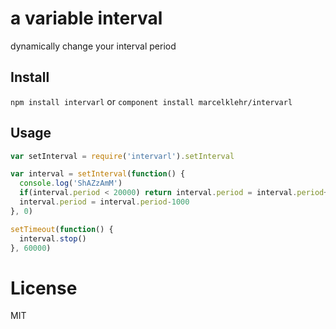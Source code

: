 ﻿
# a variable interval
dynamically change your interval period

## Install
`npm install intervarl`
or
`component install marcelklehr/intervarl`

## Usage
```js
var setInterval = require('intervarl').setInterval

var interval = setInterval(function() {
  console.log('ShAZzAmM')
  if(interval.period < 20000) return interval.period = interval.period+1000
  interval.period = interval.period-1000
}, 0)

setTimeout(function() {
  interval.stop()
}, 60000)
```

# License
MIT
